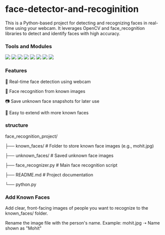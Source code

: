 # face-detector-and-recoginition

This is a Python-based project for detecting and recognizing faces in real-time using your webcam. It leverages OpenCV and face_recognition libraries to detect and identify faces with high accuracy.


### Tools and Modules 
![](https://img.shields.io/badge/Programming_Language-Python-cyan.svg)
![](https://img.shields.io/badge/Tool_Used-Tkinter-orange.svg)
![](https://img.shields.io/badge/Tool_Used-os-red.svg)
![](https://img.shields.io/badge/Tool_Used-facedetection-pink.svg)
![](https://img.shields.io/badge/Tool_Used-numpy-darkpink.svg)
![](https://img.shields.io/badge/Python_Version-3.9-blue.svg)
![](https://img.shields.io/badge/Application-Detector-lemon.svg)
![](https://img.shields.io/badge/Status-Complete-green.svg)



### Features
🚀 Real-time face detection using webcam

🧠 Face recognition from known images

📷 Save unknown face snapshots for later use

🔄 Easy to extend with more known faces

### structure


face_recognition_project/

├── known_faces/             # Folder to store known face images (e.g., mohit.jpg)

├── unknown_faces/           # Saved unknown face images

├── face_recognizer.py       # Main face recognition script

├── README.md                # Project documentation

└── python.py        

### Add Known Faces
Add clear, front-facing images of people you want to recognize to the known_faces/ folder.

Rename the image file with the person's name.
Example: mohit.jpg ➝ Name shown as "Mohit"


